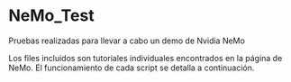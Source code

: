 # NeMo_Test
Pruebas realizadas para llevar a cabo un demo de Nvidia NeMo

Los files incluidos son tutoriales individuales encontrados en la página de NeMo. 
El funcionamiento de cada script se detalla a continuación.
